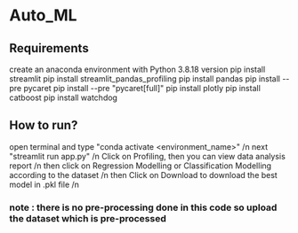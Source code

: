 # Auto_ML

## Requirements
create an anaconda environment with Python 3.8.18 version
pip install streamlit
pip install streamlit_pandas_profiling
pip install pandas
pip install --pre pycaret
pip install --pre "pycaret[full]"
pip install plotly
pip install catboost
pip install watchdog

## How to run?
open terminal and type "conda activate <environment_name>" /n
next "streamlit run app.py" /n
Click on Profiling, then you can view data analysis report /n
then click on Regression Modelling or Classification Modelling according to the dataset /n
then Click on Download to download the best model in .pkl file /n

### note : there is no pre-processing done in this code so upload the dataset which is pre-processed

